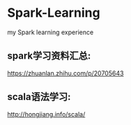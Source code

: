 # Spark-Learning
my Spark learning experience

## spark学习资料汇总:
https://zhuanlan.zhihu.com/p/20705643

## scala语法学习:
http://hongjiang.info/scala/
